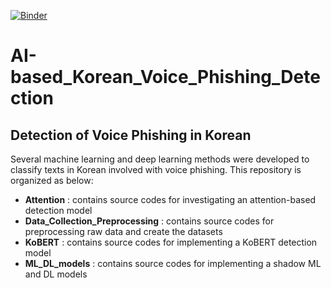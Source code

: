 [![Binder](https://mybinder.org/badge_logo.svg)](https://mybinder.org/v2/gh/selfcontrol7/Korean_Voice_Phishing_Detection/HEAD)

# AI-based_Korean_Voice_Phishing_Detection
## Detection of Voice Phishing in Korean
Several machine learning and deep learning methods were developed to classify texts in Korean involved with voice phishing.
This repository is organized as below:
- **Attention** : contains source codes for investigating an attention-based detection model
- **Data_Collection_Preprocessing** : contains source codes for preprocessing raw data and create the datasets 
- **KoBERT** : contains source codes for implementing a KoBERT detection model
- **ML_DL_models** : contains  source codes for implementing a shadow ML and DL models

